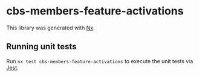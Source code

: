# cbs-members-feature-activations

This library was generated with [Nx](https://nx.dev).

## Running unit tests

Run `nx test cbs-members-feature-activations` to execute the unit tests via [Jest](https://jestjs.io).
